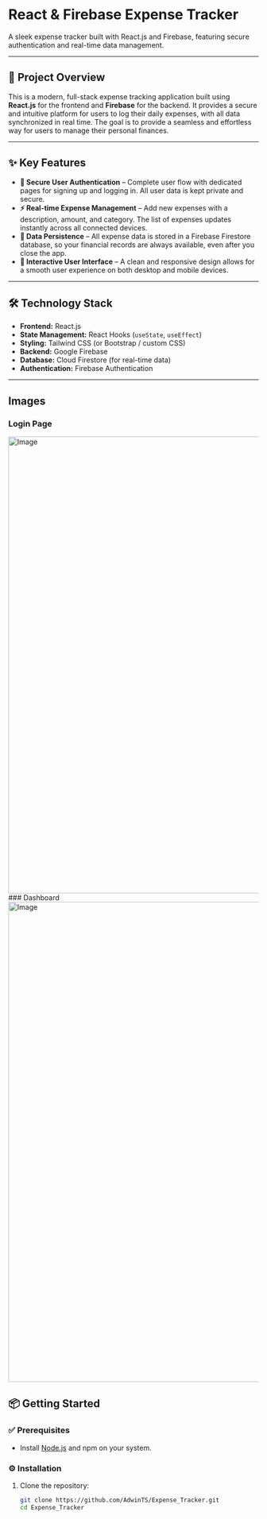 # React & Firebase Expense Tracker

A sleek expense tracker built with React.js and Firebase, featuring secure authentication and real-time data management.

---

## 🚀 Project Overview
This is a modern, full-stack expense tracking application built using **React.js** for the frontend and **Firebase** for the backend. It provides a secure and intuitive platform for users to log their daily expenses, with all data synchronized in real time. The goal is to provide a seamless and effortless way for users to manage their personal finances.

---

## ✨ Key Features
- **🔐 Secure User Authentication** – Complete user flow with dedicated pages for signing up and logging in. All user data is kept private and secure.  
- **⚡ Real-time Expense Management** – Add new expenses with a description, amount, and category. The list of expenses updates instantly across all connected devices.  
- **💾 Data Persistence** – All expense data is stored in a Firebase Firestore database, so your financial records are always available, even after you close the app.  
- **🎨 Interactive User Interface** – A clean and responsive design allows for a smooth user experience on both desktop and mobile devices.  

---

## 🛠 Technology Stack
- **Frontend:** React.js  
- **State Management:** React Hooks (`useState`, `useEffect`)  
- **Styling:** Tailwind CSS (or Bootstrap / custom CSS)  
- **Backend:** Google Firebase  
- **Database:** Cloud Firestore (for real-time data)  
- **Authentication:** Firebase Authentication  

---
## Images
### Login Page
<img width="1920" height="920" alt="Image" src="https://github.com/user-attachments/assets/e8c59ffb-69ff-4f80-8fc9-91c65e6d1992" />
### Dashboard
<img width="1920" height="967" alt="Image" src="https://github.com/user-attachments/assets/02afdb4e-37bc-440e-afee-e4b0c54de51f" />



## 📦 Getting Started

### ✅ Prerequisites
- Install [Node.js](https://nodejs.org/) and npm on your system.

### ⚙️ Installation
1. Clone the repository:
   ```bash
   git clone https://github.com/AdwinTS/Expense_Tracker.git
   cd Expense_Tracker
